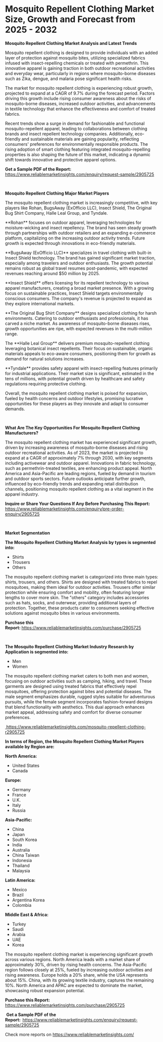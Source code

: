 <p><h1>Mosquito Repellent Clothing Market Size, Growth and Forecast from 2025 - 2032</h1></p><p><strong>Mosquito Repellent Clothing Market Analysis and Latest Trends</strong></p>
<p><p>Mosquito repellent clothing is designed to provide individuals with an added layer of protection against mosquito bites, utilizing specialized fabrics infused with insect-repelling chemicals or treated with permethrin. This innovative apparel is gaining traction in both outdoor recreational activities and everyday wear, particularly in regions where mosquito-borne diseases such as Zika, dengue, and malaria pose significant health risks.</p><p>The market for mosquito repellent clothing is experiencing robust growth, projected to expand at a CAGR of 9.7% during the forecast period. Factors driving this growth include rising consumer awareness about the risks of mosquito-borne diseases, increased outdoor activities, and advancements in textile technology that enhance the effectiveness and comfort of treated fabrics. </p><p>Recent trends show a surge in demand for fashionable and functional mosquito-repellent apparel, leading to collaborations between clothing brands and insect repellent technology companies. Additionally, eco-friendly and sustainable materials are gaining popularity, reflecting consumers' preferences for environmentally responsible products. The rising adoption of smart clothing featuring integrated mosquito-repelling properties is also shaping the future of this market, indicating a dynamic shift towards innovative and protective apparel options.</p></p>
<p><strong>Get a Sample PDF of the Report:&nbsp;</strong> <a href="https://www.reliablemarketinsights.com/enquiry/request-sample/2905725?utm_campaign=3200&utm_medium=2&utm_source=Github&utm_content=ia&utm_term=12032025&utm_id=mosquito-repellent-clothing">https://www.reliablemarketinsights.com/enquiry/request-sample/2905725</a></p>
<p>&nbsp;</p>
<p><strong>Mosquito Repellent Clothing Major Market Players</strong></p>
<p><p>The mosquito repellent clothing market is increasingly competitive, with key players like Rohan, BugsAway (ExOfficio LLC), Insect Shield, The Original Bug Shirt Company, Halle Leal Group, and Tyndale.</p><p>**Rohan** focuses on outdoor apparel, leveraging technologies for moisture-wicking and insect repellency. The brand has seen steady growth through partnerships with outdoor retailers and an expanding e-commerce platform, capitalizing on the increasing outdoor activity trends. Future growth is expected through innovations in eco-friendly materials.</p><p>**BugsAway (ExOfficio LLC)** specializes in travel clothing with built-in Insect Shield technology. The brand has gained significant market traction, especially among travelers and outdoor enthusiasts. The growth potential remains robust as global travel resumes post-pandemic, with expected revenues reaching around $50 million by 2025.</p><p>**Insect Shield** offers licensing for its repellent technology to various apparel manufacturers, creating a broad market presence. With a growing focus on sustainable practices, Insect Shield targets environmentally conscious consumers. The company's revenue is projected to expand as they explore international markets.</p><p>**The Original Bug Shirt Company** designs specialized clothing for harsh environments. Catering to outdoor enthusiasts and professionals, it has carved a niche market. As awareness of mosquito-borne diseases rises, growth opportunities are ripe, with expected revenues in the multi-million range.</p><p>The **Halle Leal Group** delivers premium mosquito-repellent clothing leveraging botanical insect repellents. Their focus on sustainable, organic materials appeals to eco-aware consumers, positioning them for growth as demand for natural solutions increases.</p><p>**Tyndale** provides safety apparel with insect-repelling features primarily for industrial applications. Their market size is significant, estimated in the tens of millions, with potential growth driven by healthcare and safety regulations requiring protective clothing.</p><p>Overall, the mosquito repellent clothing market is poised for expansion, fueled by health concerns and outdoor lifestyles, promising lucrative opportunities for these players as they innovate and adapt to consumer demands.</p></p>
<p>&nbsp;</p>
<p><strong>What Are The Key Opportunities For Mosquito Repellent Clothing Manufacturers?</strong></p>
<p><p>The mosquito repellent clothing market has experienced significant growth, driven by increasing awareness of mosquito-borne diseases and rising outdoor recreational activities. As of 2023, the market is projected to expand at a CAGR of approximately 7% through 2030, with key segments including activewear and outdoor apparel. Innovations in fabric technology, such as permethrin-treated textiles, are enhancing product appeal. North America and Asia-Pacific are leading regions, fueled by demand in tourism and outdoor sports sectors. Future outlooks anticipate further growth, influenced by eco-friendly trends and expanding retail distribution channels, positioning mosquito repellent clothing as a vital segment in the apparel industry.</p></p>
<p><strong>Inquire or Share Your Questions If Any Before Purchasing This Report:</strong> <a href="https://www.reliablemarketinsights.com/enquiry/pre-order-enquiry/2905725?utm_campaign=3200&utm_medium=2&utm_source=Github&utm_content=ia&utm_term=12032025&utm_id=mosquito-repellent-clothing">https://www.reliablemarketinsights.com/enquiry/pre-order-enquiry/2905725</a></p>
<p>&nbsp;</p>
<p><strong>Market Segmentation</strong></p>
<p><strong>The Mosquito Repellent Clothing Market Analysis by types is segmented into:</strong></p>
<p><ul><li>Shirts</li><li>Trousers</li><li>Others</li></ul></p>
<p><p>The mosquito repellent clothing market is categorized into three main types: shirts, trousers, and others. Shirts are designed with treated fabrics to repel mosquitoes, making them ideal for outdoor activities. Trousers offer similar protection while ensuring comfort and mobility, often featuring longer lengths to cover more skin. The "others" category includes accessories such as hats, socks, and outerwear, providing additional layers of protection. Together, these products cater to consumers seeking effective solutions against mosquito bites in various environments.</p></p>
<p><strong>Purchase this Report:&nbsp;</strong><a href="https://www.reliablemarketinsights.com/purchase/2905725?utm_campaign=3200&utm_medium=2&utm_source=Github&utm_content=ia&utm_term=12032025&utm_id=mosquito-repellent-clothing">https://www.reliablemarketinsights.com/purchase/2905725</a></p>
<p>&nbsp;</p>
<p><strong>The Mosquito Repellent Clothing Market Industry Research by Application is segmented into:</strong></p>
<p><ul><li>Men</li><li>Women</li></ul></p>
<p><p>The mosquito repellent clothing market caters to both men and women, focusing on outdoor activities such as camping, hiking, and travel. These garments are designed using treated fabrics that effectively repel mosquitoes, offering protection against bites and potential diseases. The male segment emphasizes durable, rugged styles suitable for adventurous pursuits, while the female segment incorporates fashion-forward designs that blend functionality with aesthetics. This dual approach enhances market appeal, addressing safety and comfort for diverse consumer preferences.</p></p>
<p><a href="https://www.reliablemarketinsights.com/mosquito-repellent-clothing-r2905725?utm_campaign=3200&utm_medium=2&utm_source=Github&utm_content=ia&utm_term=12032025&utm_id=mosquito-repellent-clothing">&nbsp;https://www.reliablemarketinsights.com/mosquito-repellent-clothing-r2905725</a></p>
<p><strong>In terms of Region, the Mosquito Repellent Clothing Market Players available by Region are:</strong></p>
<p>
    <p> <strong> North America: </strong>
        <ul>
            <li>United States</li>
            <li>Canada</li>
        </ul>
        </p> 
    <p> <strong> Europe: </strong>
        <ul>
            <li>Germany</li>
            <li>France</li>
            <li>U.K.</li>
            <li>Italy</li>
            <li>Russia</li>
        </ul>
        </p> 
    <p> <strong> Asia-Pacific: </strong>
        <ul>
            <li>China</li>
            <li>Japan</li>
            <li>South Korea</li>
            <li>India</li>
            <li>Australia</li>
            <li>China Taiwan</li>
            <li>Indonesia</li>
            <li>Thailand</li>
            <li>Malaysia</li>
        </ul>
        </p> 
    <p> <strong> Latin America: </strong>
        <ul>
            <li>Mexico</li>
            <li>Brazil</li>
            <li>Argentina Korea</li>
            <li>Colombia</li>
        </ul>
        </p> 
    <p> <strong> Middle East & Africa: </strong>
        <ul>
            <li>Turkey</li>
            <li>Saudi</li>
            <li>Arabia</li>
            <li>UAE</li>
            <li>Korea</li>
        </ul>
    </p>
    </p>
<p><p>The mosquito repellent clothing market is experiencing significant growth across various regions. North America leads with a market share of approximately 30%, driven by rising health concerns. The Asia-Pacific region follows closely at 25%, fueled by increasing outdoor activities and rising awareness. Europe holds a 20% share, while the USA represents about 15%. China, with its growing textile industry, captures the remaining 10%. North America and APAC are expected to dominate the market, showcasing robust expansion potential.</p></p>
<p><strong>Purchase this Report: </strong><a href="https://www.reliablemarketinsights.com/purchase/2905725?utm_campaign=3200&utm_medium=2&utm_source=Github&utm_content=ia&utm_term=12032025&utm_id=mosquito-repellent-clothing">https://www.reliablemarketinsights.com/purchase/2905725</a></p>
<p>&nbsp;<strong>Get a Sample PDF of the Report:&nbsp;&nbsp;</strong><a href="https://www.reliablemarketinsights.com/enquiry/request-sample/2905725?utm_campaign=3200&utm_medium=2&utm_source=Github&utm_content=ia&utm_term=12032025&utm_id=mosquito-repellent-clothing">https://www.reliablemarketinsights.com/enquiry/request-sample/2905725</a></p>
<p><strong></strong></p>
<p>Check more reports on <a href="https://www.reliablemarketinsights.com/?utm_campaign=3200&utm_medium=2&utm_source=Github&utm_content=ia&utm_term=12032025&utm_id=mosquito-repellent-clothing">https://www.reliablemarketinsights.com/</a></p>